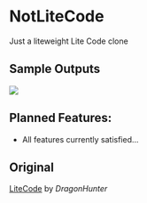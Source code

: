 # NotLiteCode
Just a liteweight Lite Code clone
 
## Sample Outputs
<img src="http://image.prntscr.com/image/3dabba40de9643e18c2362a1e0e6f9d3.png" align="center" />
 
## Planned Features:
 - All features currently satisfied...
 
## Original
[LiteCode](https://github.com/AnguisCaptor/LiteCode) by *DragonHunter*
